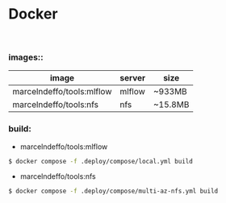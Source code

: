 # Docker

<br>

### images::

| image                     | server | size    | 
|---------------------------|--------|---------|
| marcelndeffo/tools:mlflow | mlflow | ~933MB  | 
| marcelndeffo/tools:nfs    | nfs    | ~15.8MB | 

### build:

- marcelndeffo/tools:mlflow

````bash
$ docker compose -f .deploy/compose/local.yml build
````

- marcelndeffo/tools:nfs

````bash
$ docker compose -f .deploy/compose/multi-az-nfs.yml build
````
